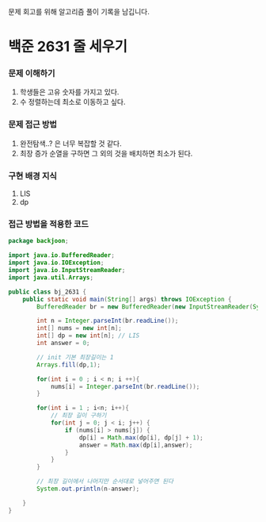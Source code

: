문제 회고를 위해 알고리즘 풀이 기록을 남깁니다.

# 백준 2631 줄 세우기


### 문제 이해하기
1. 학생들은 고유 숫자를 가지고 있다.
2. 수 정렬하는데 최소로 이동하고 싶다.

### 문제 접근 방법
1. 완전탐색..? 은 너무 복잡할 것 같다.
2. 최장 증가 순열을 구하면 그 외의 것을 배치하면 최소가 된다.

### 구현 배경 지식
1. LIS
2. dp

### 접근 방법을 적용한 코드
```java
package backjoon;

import java.io.BufferedReader;
import java.io.IOException;
import java.io.InputStreamReader;
import java.util.Arrays;

public class bj_2631 {
    public static void main(String[] args) throws IOException {
        BufferedReader br = new BufferedReader(new InputStreamReader(System.in));

        int n = Integer.parseInt(br.readLine());
        int[] nums = new int[n];
        int[] dp = new int[n]; // LIS
        int answer = 0;

        // init 기본 최장길이는 1
        Arrays.fill(dp,1);

        for(int i = 0 ; i < n; i ++){
            nums[i] = Integer.parseInt(br.readLine());
        }

        for(int i = 1 ; i<n; i++){
            // 최장 길이 구하기
            for(int j = 0; j < i; j++) {
                if (nums[i] > nums[j]) {
                    dp[i] = Math.max(dp[i], dp[j] + 1);
                    answer = Math.max(dp[i],answer);
                }
            }
        }

        // 최장 길이에서 나머지만 순서대로 넣어주면 된다
        System.out.println(n-answer);

    }
}
```